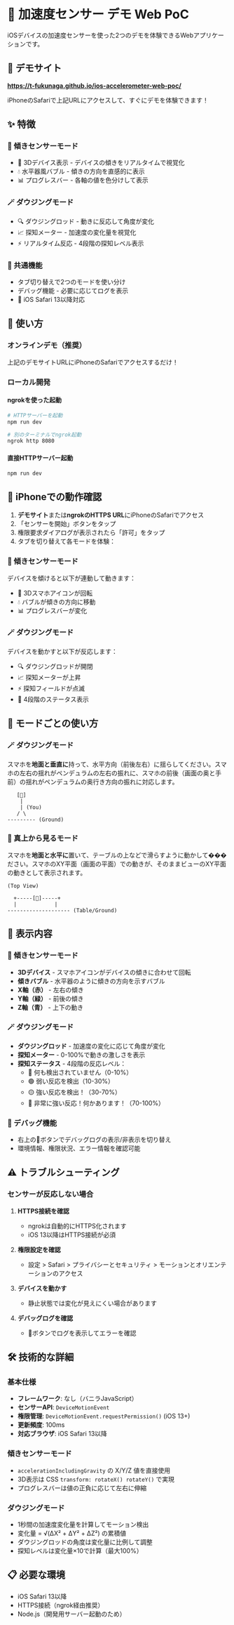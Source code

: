 # 📱 加速度センサー デモ Web PoC

iOSデバイスの加速度センサーを使った2つのデモを体験できるWebアプリケーションです。

## 🚀 デモサイト

**https://t-fukunaga.github.io/ios-accelerometer-web-poc/**

iPhoneのSafariで上記URLにアクセスして、すぐにデモを体験できます！

## ✨ 特徴

### 🔄 傾きセンサーモード
- 🎨 3Dデバイス表示 - デバイスの傾きをリアルタイムで視覚化
- 💧 水平器風バブル - 傾きの方向を直感的に表示
- 📊 プログレスバー - 各軸の値を色分けして表示

### 🪄 ダウジングモード
- 🔍 ダウジングロッド - 動きに反応して角度が変化
- 📈 探知メーター - 加速度の変化量を視覚化
- ⚡ リアルタイム反応 - 4段階の探知レベル表示

### 🔧 共通機能
- タブ切り替えで2つのモードを使い分け
- デバッグ機能 - 必要に応じてログを表示
- 📱 iOS Safari 13以降対応

## 🚀 使い方

### オンラインデモ（推奨）
上記のデモサイトURLにiPhoneのSafariでアクセスするだけ！

### ローカル開発

#### ngrokを使った起動
```bash
# HTTPサーバーを起動
npm run dev

# 別のターミナルでngrok起動
ngrok http 8080
```

#### 直接HTTPサーバー起動
```bash
npm run dev
```

## 📱 iPhoneでの動作確認

1. **デモサイト**または**ngrokのHTTPS URL**にiPhoneのSafariでアクセス
2. 「センサーを開始」ボタンをタップ
3. 権限要求ダイアログが表示されたら「許可」をタップ
4. タブを切り替えて各モードを体験：

### 🔄 傾きセンサーモード
デバイスを傾けると以下が連動して動きます：
- 📱 3Dスマホアイコンが回転
- 💧 バブルが傾きの方向に移動
- 📊 プログレスバーが変化

### 🪄 ダウジングモード
デバイスを動かすと以下が反応します：
- 🔍 ダウジングロッドが開閉
- 📈 探知メーターが上昇
- ⚡ 探知フィールドが点滅
- 📢 4段階のステータス表示

## 📖 モードごとの使い方

### 🪄 ダウジングモード

スマホを**地面と垂直に**持って、水平方向（前後左右）に揺らしてください。スマホの左右の揺れがペンデュラムの左右の振れに、スマホの前後（画面の奥と手前）の揺れがペンデュラムの奥行き方向の振れに対応します。

```
   [📱]
    |
    | (You)
   / \
--------- (Ground)
```

### 🔭 真上から見るモード

スマホを**地面と水平に**置いて、テーブルの上などで滑らすように動かして���ださい。スマホのXY平面（画面の平面）での動きが、そのままビューのXY平面の動きとして表示されます。

```
(Top View)

  +-----[📱]-----+
  |            |
-------------------- (Table/Ground)
```

## 🎯 表示内容


### 🔄 傾きセンサーモード
- **3Dデバイス** - スマホアイコンがデバイスの傾きに合わせて回転
- **傾きバブル** - 水平器のように傾きの方向を示すバブル
- **X軸（赤）** - 左右の傾き
- **Y軸（緑）** - 前後の傾き  
- **Z軸（青）** - 上下の動き

### 🪄 ダウジングモード
- **ダウジングロッド** - 加速度の変化に応じて角度が変化
- **探知メーター** - 0-100%で動きの激しさを表示
- **探知ステータス** - 4段階の反応レベル：
  - 🔹 何も検出されていません（0-10%）
  - 🟢 弱い反応を検出（10-30%）
  - 🟡 強い反応を検出！（30-70%）
  - 🔴 非常に強い反応！何かあります！（70-100%）

### 🔧 デバッグ機能
- 右上の🔧ボタンでデバッグログの表示/非表示を切り替え
- 環境情報、権限状況、エラー情報を確認可能

## ⚠️ トラブルシューティング

### センサーが反応しない場合

1. **HTTPS接続を確認**
   - ngrokは自動的にHTTPS化されます
   - iOS 13以降はHTTPS接続が必須

2. **権限設定を確認**
   - 設定 > Safari > プライバシーとセキュリティ > モーションとオリエンテーションのアクセス

3. **デバイスを動かす**
   - 静止状態では変化が見えにくい場合があります

4. **デバッグログを確認**
   - 🔧ボタンでログを表示してエラーを確認

## 🛠 技術的な詳細

### 基本仕様
- **フレームワーク**: なし（バニラJavaScript）
- **センサーAPI**: `DeviceMotionEvent`
- **権限管理**: `DeviceMotionEvent.requestPermission()` (iOS 13+)
- **更新頻度**: 100ms
- **対応ブラウザ**: iOS Safari 13以降

### 傾きセンサーモード
- `accelerationIncludingGravity` の X/Y/Z 値を直接使用
- 3D表示は CSS `transform: rotateX() rotateY()` で実現
- プログレスバーは値の正負に応じて左右に伸縮

### ダウジングモード  
- 1秒間の加速度変化量を計算してモーション検出
- 変化量 = √(ΔX² + ΔY² + ΔZ²) の累積値
- ダウジングロッドの角度は変化量に比例して調整
- 探知レベルは変化量×10で計算（最大100%）

## 📋 必要な環境

- iOS Safari 13以降
- HTTPS接続（ngrok経由推奨）
- Node.js（開発用サーバー起動のため）